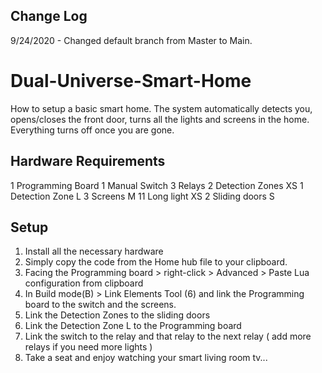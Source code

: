 ## Change Log
9/24/2020 - Changed default branch from Master to Main.

# Dual-Universe-Smart-Home
How to setup a basic smart home. The system automatically detects you, opens/closes the front door, turns all the lights and screens in the home. Everything turns off once you are gone.

## Hardware Requirements

1 Programming Board
1 Manual Switch
3 Relays
2 Detection Zones XS
1 Detection Zone L
3 Screens M
11 Long light XS
2 Sliding doors S

## Setup

1. Install all the necessary hardware
2. Simply copy the code from the Home hub file to your clipboard.
3. Facing the Programming board > right-click > Advanced > Paste Lua configuration from clipboard
4. In Build mode(B) > Link Elements Tool (6) and link the Programming board to the switch and the screens.
5. Link the Detection Zones to the sliding doors
6. Link the Detection Zone L to the Programming board
7. Link the switch to the relay and that relay to the next relay ( add more relays if you need more lights )
8. Take a seat and enjoy watching your smart living room tv...
